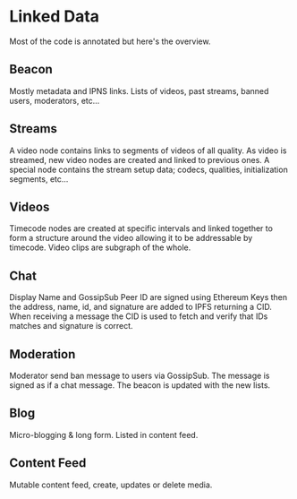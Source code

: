 # Linked Data
Most of the code is annotated but here's the overview.

## Beacon
Mostly metadata and IPNS links. Lists of videos, past streams, banned users, moderators, etc...

## Streams
A video node contains links to segments of videos of all quality. As video is streamed, new video nodes are created and linked to previous ones. A special node contains the stream setup data; codecs, qualities, initialization segments, etc...

## Videos
Timecode nodes are created at specific intervals and linked together to form a structure around the video allowing it to be addressable by timecode. Video clips are subgraph of the whole. 

## Chat
Display Name and GossipSub Peer ID are signed using Ethereum Keys then the address, name, id, and signature are added to IPFS returning a CID. When receiving a message the CID is used to fetch and verify that IDs matches and signature is correct.

## Moderation
Moderator send ban message to users via GossipSub. The message is signed as if a chat message. The beacon is updated with the new lists.

## Blog
Micro-blogging & long form. Listed in content feed.

## Content Feed
Mutable content feed, create, updates or delete media.

<!-- ## Comments
Comments link to the original content or other comments and form discussion trees. The leaf nodes of the tree are saved to allow discusion traversal.  -->
